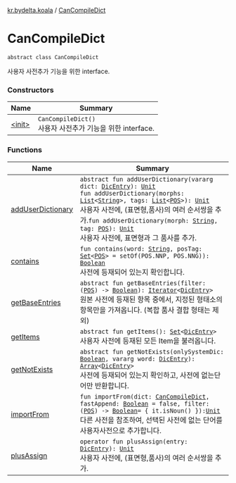 [kr.bydelta.koala](../index.md) / [CanCompileDict](./index.md)

# CanCompileDict

`abstract class CanCompileDict`

사용자 사전추가 기능을 위한 interface.

### Constructors

| Name | Summary |
|---|---|
| [&lt;init&gt;](-init-.md) | `CanCompileDict()`<br>사용자 사전추가 기능을 위한 interface. |

### Functions

| Name | Summary |
|---|---|
| [addUserDictionary](add-user-dictionary.md) | `abstract fun addUserDictionary(vararg dict: `[`DicEntry`](../-dic-entry.md)`): `[`Unit`](https://kotlinlang.org/api/latest/jvm/stdlib/kotlin/-unit/index.html)<br>`fun addUserDictionary(morphs: `[`List`](https://kotlinlang.org/api/latest/jvm/stdlib/kotlin.collections/-list/index.html)`<`[`String`](https://kotlinlang.org/api/latest/jvm/stdlib/kotlin/-string/index.html)`>, tags: `[`List`](https://kotlinlang.org/api/latest/jvm/stdlib/kotlin.collections/-list/index.html)`<`[`POS`](../-p-o-s/index.md)`>): `[`Unit`](https://kotlinlang.org/api/latest/jvm/stdlib/kotlin/-unit/index.html)<br>사용자 사전에, (표면형,품사)의 여러 순서쌍을 추가.`fun addUserDictionary(morph: `[`String`](https://kotlinlang.org/api/latest/jvm/stdlib/kotlin/-string/index.html)`, tag: `[`POS`](../-p-o-s/index.md)`): `[`Unit`](https://kotlinlang.org/api/latest/jvm/stdlib/kotlin/-unit/index.html)<br>사용자 사전에, 표면형과 그 품사를 추가. |
| [contains](contains.md) | `fun contains(word: `[`String`](https://kotlinlang.org/api/latest/jvm/stdlib/kotlin/-string/index.html)`, posTag: `[`Set`](https://kotlinlang.org/api/latest/jvm/stdlib/kotlin.collections/-set/index.html)`<`[`POS`](../-p-o-s/index.md)`> = setOf(POS.NNP, POS.NNG)): `[`Boolean`](https://kotlinlang.org/api/latest/jvm/stdlib/kotlin/-boolean/index.html)<br>사전에 등재되어 있는지 확인합니다. |
| [getBaseEntries](get-base-entries.md) | `abstract fun getBaseEntries(filter: (`[`POS`](../-p-o-s/index.md)`) -> `[`Boolean`](https://kotlinlang.org/api/latest/jvm/stdlib/kotlin/-boolean/index.html)`): `[`Iterator`](https://kotlinlang.org/api/latest/jvm/stdlib/kotlin.collections/-iterator/index.html)`<`[`DicEntry`](../-dic-entry.md)`>`<br>원본 사전에 등재된 항목 중에서, 지정된 형태소의 항목만을 가져옵니다. (복합 품사 결합 형태는 제외) |
| [getItems](get-items.md) | `abstract fun getItems(): `[`Set`](https://kotlinlang.org/api/latest/jvm/stdlib/kotlin.collections/-set/index.html)`<`[`DicEntry`](../-dic-entry.md)`>`<br>사용자 사전에 등재된 모든 Item을 불러옵니다. |
| [getNotExists](get-not-exists.md) | `abstract fun getNotExists(onlySystemDic: `[`Boolean`](https://kotlinlang.org/api/latest/jvm/stdlib/kotlin/-boolean/index.html)`, vararg word: `[`DicEntry`](../-dic-entry.md)`): `[`Array`](https://kotlinlang.org/api/latest/jvm/stdlib/kotlin/-array/index.html)`<`[`DicEntry`](../-dic-entry.md)`>`<br>사전에 등재되어 있는지 확인하고, 사전에 없는단어만 반환합니다. |
| [importFrom](import-from.md) | `fun importFrom(dict: `[`CanCompileDict`](./index.md)`, fastAppend: `[`Boolean`](https://kotlinlang.org/api/latest/jvm/stdlib/kotlin/-boolean/index.html)` = false, filter: (`[`POS`](../-p-o-s/index.md)`) -> `[`Boolean`](https://kotlinlang.org/api/latest/jvm/stdlib/kotlin/-boolean/index.html)` = { it.isNoun() }): `[`Unit`](https://kotlinlang.org/api/latest/jvm/stdlib/kotlin/-unit/index.html)<br>다른 사전을 참조하여, 선택된 사전에 없는 단어를 사용자사전으로 추가합니다. |
| [plusAssign](plus-assign.md) | `operator fun plusAssign(entry: `[`DicEntry`](../-dic-entry.md)`): `[`Unit`](https://kotlinlang.org/api/latest/jvm/stdlib/kotlin/-unit/index.html)<br>사용자 사전에, (표면형,품사)의 여러 순서쌍을 추가. |
